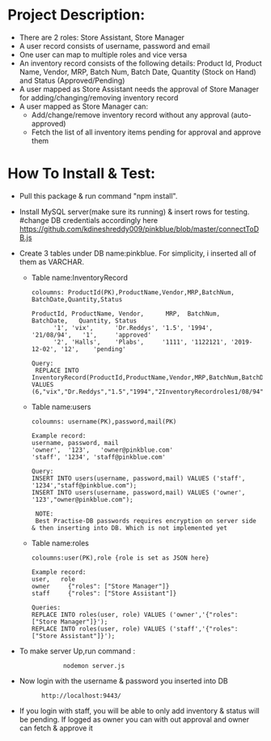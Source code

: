 # Project Description:
- There are 2 roles: Store Assistant, Store Manager
- A user record consists of username, password and email
- One user can map to multiple roles and vice versa
- An inventory record consists of the following details: Product Id, Product Name,
Vendor, MRP, Batch Num, Batch Date, Quantity (Stock on Hand) and Status
(Approved/Pending)
- A user mapped as Store Assistant needs the approval of Store Manager for
adding/changing/removing inventory record
- A user mapped as Store Manager can:
   - Add/change/remove inventory record without any approval (auto-approved)
   - Fetch the list of all inventory items pending for approval and approve them

# How To Install & Test:

- Pull this package & run command "npm install".

- Install MySQL server(make sure its running) & insert rows for testing.
      #change DB credentials accordingly here https://github.com/kdineshreddy009/pinkblue/blob/master/connectToDB.js

- Create 3 tables under DB name:pinkblue. For simplicity, i inserted all of them as VARCHAR.
     - Table name:InventoryRecord 

           coloumns: ProductId(PK),ProductName,Vendor,MRP,BatchNum, BatchDate,Quantity,Status
     
           ProductId, ProductName, Vendor,      MRP,  BatchNum,   BatchDate,   Quantity, Status
                 '1', 'vix',      'Dr.Reddys', '1.5', '1994',     '21/08/94',   '1',     'approved'
                 '2', 'Halls',    'Plabs',     '1111', '1122121', '2019-12-02', '12',    'pending'   
         
           Query:
            REPLACE INTO InventoryRecord(ProductId,ProductName,Vendor,MRP,BatchNum,BatchDate,Quantity,Status) VALUES (6,"vix","Dr.Reddys","1.5","1994","2InventoryRecordroles1/08/94",1,"pending");


     - Table name:users
       
           coloumns: username(PK),password,mail(PK)
          
           Example record:
           username, password, mail
           'owner',  '123',   'owner@pinkblue.com'
           'staff', '1234', 'staff@pinkblue.com'
       
           Query:
           INSERT INTO users(username, password,mail) VALUES ('staff', '1234',"staff@pinkblue.com");
           INSERT INTO users(username, password,mail) VALUES ('owner', '123',"owner@pinkblue.com");

            NOTE:
            Best Practise-DB passwords requires encryption on server side & then inserting into DB. Which is not implemented yet

   - Table name:roles
         
         coloumns:user(PK),role {role is set as JSON here}

         Example record:
         user,   role
         owner	   {"roles": ["Store Manager"]}
         staff	   {"roles": ["Store Assistant"]}

         Queries:      
         REPLACE INTO roles(user, role) VALUES ('owner','{"roles":["Store Manager"]}');
         REPLACE INTO roles(user, role) VALUES ('staff','{"roles":["Store Assistant"]}');
      
      
- To make server Up,run command : 
                  
                  nodemon server.js 

- Now login with the username & password you inserted into DB
            
            http://localhost:9443/

- If you login with staff, you will be able to only add inventory & status will be pending. If logged as owner you can with out approval and owner can fetch & approve it
